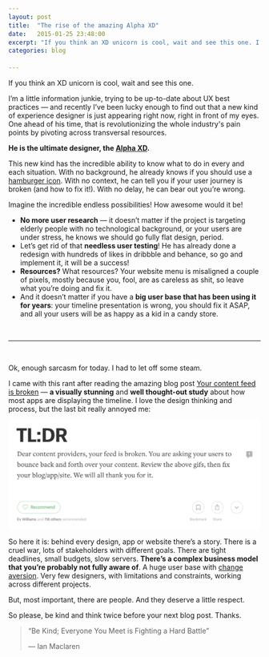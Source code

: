 ```yaml
---
layout: post
title:  "The rise of the amazing Alpha XD"
date:   2015-01-25 23:48:00
excerpt: "If you think an XD unicorn is cool, wait and see this one. I’m a little information junkie, trying to be up-to-date about UX best practices — and recently"
categories: blog

---
```


If you think an XD unicorn is cool, wait and see this one.

I’m a little information junkie, trying to be up-to-date about UX best practices — and recently I’ve been lucky enough to find out that a new kind of experience designer is just appearing right now, right in front of my eyes. One ahead of his time, that is revolutionizing the whole industry's pain points by pivoting across transversal resources. 

**He is the ultimate designer, the [Alpha XD](http://en.wikipedia.org/wiki/Alpha_%28ethology%29).**

This new kind has the incredible ability to know what to do in every and each situation. With no background, he already knows if you should use a [hamburger icon](http://techcrunch.com/2014/05/24/before-the-hamburger-button-kills-you/). With no context, he can tell you if your user journey is broken (and how to fix it!). With no delay, he can bear out you’re wrong.

Imagine the incredible endless possibilities! How awesome would it be! 

* **No more user research** — it doesn’t matter if the project is targeting elderly people with no technological background, or your users are under stress, he knows we should go fully flat design, period.
* Let’s get rid of that **needless user testing**! He has already done a redesign with hundreds of likes in dribbble and behance, so go and implement it, it will be a success!
* **Resources?** What resources? Your website menu is misaligned a couple of pixels, mostly because you, fool, are as careless as shit, so leave what you’re doing and fix it.
* And it doesn’t matter if you have a **big user base that has been using it for years**: your timeline presentation is wrong, you should fix it ASAP, and all your users will be as happy as a kid in a candy store.

<br>

---
<br>

Ok, enough sarcasm for today. I had to let off some steam.

I came with this rant after reading the amazing blog post [Your content feed is broken](https://medium.com/@tyrale/your-content-feed-is-broken-f8c6576077c2) — **a visually stunning** and **well thought-out study** about how most apps are displaying the timeline. I love the design thinking and process, but the last bit really annoyed me:

<p><img class="full-width-image" title="Dear content providers, your feed is broken. You are asking your users to bounce back and forth over your content. Review the above gifs, then fix your blog, app or site. We will all thank you for it." src="/images/medium-post-your-content-feed-is-broken.png" /></p>

So here it is: behind every design, app or website there’s a story. There is a cruel war, lots of stakeholders with different goals. There are tight deadlines, small budgets, slow servers. **There’s a complex business model that you’re probably not fully aware of**. A huge user base with [change aversion](https://www.gv.com/lib/change-aversion-why-users-hate-what-you-launched-and-what-to-do-about-it). Very few designers, with limitations and constraints, working across different projects. 

But, most important, there are people. And they deserve a little respect.

So please, be kind and think twice before your next blog post. Thanks.

> “Be Kind; Everyone You Meet is Fighting a Hard Battle”
> 
> — Ian Maclaren
